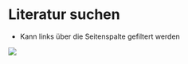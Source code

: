 # Literatur suchen

- Kann links über die Seitenspalte gefiltert werden

![](../../assets/musdb/Literatur/Literatur-Liste.avif)

